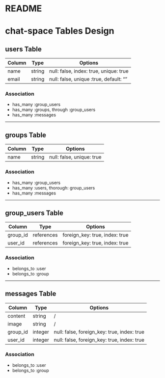 # README

# chat-space Tables Design

## users Table

|Column|Type|Options|
|---|---|---|
|name|string|null: false, index: true, unique: true|
|email|string|null: false, unique :true, default: “”|

### Association
- has_many :group_users
- has_many :groups, through :group_users
- has_many :messages

- - -

## groups Table

|Column|Type|Options|
|---|---|---|
|name|string|null: false, unique: true|

### Association
- has_many :group_users
- has_many :users, thorough: group_users
- has_many :messages

- - -

## group_users Table

|Column|Type|Options|
|---|---|---|
|group_id|references|foreign_key: true, index: true|
|user_id|references|foreign_key: true, index: true|

### Association
- belongs_to :user
- belongs_to :group

- - -

## messages Table

|Column|Type|Options|
|---|---|---|
|content|string|/|
|image|string|/|
|group_id|integer|null: false, foreign_key: true, index: true|
|user_id|integer|null: false, foreign_key: true, index: true|

### Association
- belongs_to :user
- belongs_to :group

